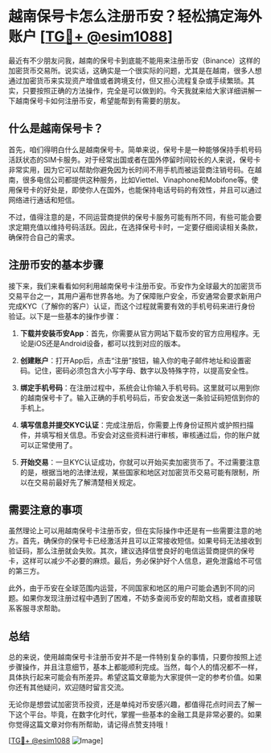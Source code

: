 # 越南保号卡怎么注册币安？轻松搞定海外账户 [[TG💪+ @esim1088](https://t.me/s/esim1088)]

最近有不少朋友问我，越南的保号卡到底能不能用来注册币安（Binance）这样的加密货币交易所。说实话，这确实是一个很实际的问题，尤其是在越南，很多人想通过加密货币来实现资产增值或者跨境支付，但又担心流程复杂或手续繁琐。其实，只要按照正确的方法操作，完全是可以做到的。今天我就来给大家详细讲解一下越南保号卡如何注册币安，希望能帮到有需要的朋友。

## 什么是越南保号卡？

首先，咱们得明白什么是越南保号卡。简单来说，保号卡是一种能够保持手机号码活跃状态的SIM卡服务。对于经常出国或者在国外停留时间较长的人来说，保号卡非常实用，因为它可以帮助你避免因为长时间不用手机而被运营商注销号码。在越南，很多电信公司都提供这种服务，比如Viettel、Vinaphone和Mobifone等。使用保号卡的好处是，即使你人在国外，也能保持电话号码的有效性，并且可以通过网络进行通话和短信。

不过，值得注意的是，不同运营商提供的保号卡服务可能有所不同，有些可能会要求定期充值以维持号码活跃。因此，在选择保号卡时，一定要仔细阅读相关条款，确保符合自己的需求。

## 注册币安的基本步骤

接下来，我们来看看如何利用越南保号卡注册币安。币安作为全球最大的加密货币交易平台之一，其用户遍布世界各地。为了保障账户安全，币安通常会要求新用户完成KYC（了解你的客户）认证，而这个过程就需要有效的手机号码来进行身份验证。以下是一些基本的操作步骤：

1. **下载并安装币安App**：首先，你需要从官方网站下载币安的官方应用程序。无论是iOS还是Android设备，都可以找到对应的版本。

2. **创建账户**：打开App后，点击“注册”按钮，输入你的电子邮件地址和设置密码。记住，密码必须包含大小写字母、数字以及特殊字符，以提高安全性。

3. **绑定手机号码**：在注册过程中，系统会让你输入手机号码。这里就可以用到你的越南保号卡了。输入正确的手机号码后，币安会发送一条验证码短信到你的手机上。

4. **填写信息并提交KYC认证**：完成注册后，你需要上传身份证照片或护照扫描件，并填写相关信息。币安会对这些资料进行审核，审核通过后，你的账户就可以正常使用了。

5. **开始交易**：一旦KYC认证成功，你就可以开始买卖加密货币了。不过需要注意的是，根据当地的法律法规，某些国家和地区对加密货币交易可能有限制，所以在交易前最好先了解清楚相关规定。

## 需要注意的事项

虽然理论上可以用越南保号卡注册币安，但在实际操作中还是有一些需要注意的地方。首先，确保你的保号卡已经激活并且可以正常接收短信。如果号码无法接收到验证码，那么注册就会失败。其次，建议选择信誉良好的电信运营商提供的保号卡，这样可以减少不必要的麻烦。最后，务必保护好个人信息，避免泄露给不可信的第三方。

此外，由于币安在全球范围内运营，不同国家和地区的用户可能会遇到不同的问题。如果你发现注册过程中遇到了困难，不妨多查阅币安的帮助文档，或者直接联系客服寻求帮助。

## 总结

总的来说，使用越南保号卡注册币安并不是一件特别复杂的事情，只要你按照上述步骤操作，并且注意细节，基本上都能顺利完成。当然，每个人的情况都不一样，具体执行起来可能会有所差异。希望这篇文章能为大家提供一定的参考价值。如果你还有其他疑问，欢迎随时留言交流。

无论你是想尝试加密货币投资，还是单纯对币安感兴趣，都值得花点时间去了解一下这个平台。毕竟，在数字化时代，掌握一些基本的金融工具是非常必要的。如果你觉得这篇文章对你有所帮助，请记得点赞支持哦！

[[TG💪+ @esim1088](https://t.me/s/esim1088) ![Image](https://i.postimg.cc/4NQfJmqS/Snipaste-2025-05-13-00-14-12.png)]